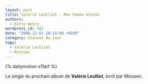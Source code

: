 ```yaml
---
layout: post
title: Valérie Leulliot - Mon homme blessé
authors:
  - Dirty Henry
wordpress_id: 341
date: "2006-12-01 20:14:00 +0100"
category: Chanson du jour
tags:
  - Valérie Leulliot
  - Miossec
---
```


{% dailymotion x11arf %}

Le single du prochain album de **Valérie Leulliot**, écrit par Miossec.
